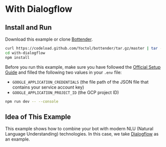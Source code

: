 
# With Dialogflow

## Install and Run

Download this example or clone [Bottender](https://github.com/Yoctol/bottender).

```sh
curl https://codeload.github.com/Yoctol/bottender/tar.gz/master | tar -xz --strip=2 bottender-master/examples/with-dialogflow
cd with-dialogflow
npm install
```

Before you run this example, make sure you have followed the [Official Setup Guide](https://cloud.google.com/dialogflow/docs/quick/setup) and filled the following two values in your `.env` file:

- `GOOGLE_APPLICATION_CREDENTIALS` (the file path of the JSON file that contains your service account key)
- `GOOGLE_APPLICATION_PROJECT_ID` (the GCP project ID)

```sh
npm run dev -- --console
```

## Idea of This Example

This example shows how to combine your bot with modern NLU (Natural Language Understanding) technologies. In
this case, we take [Dialogflow](https://dialogflow.com/) as an example.